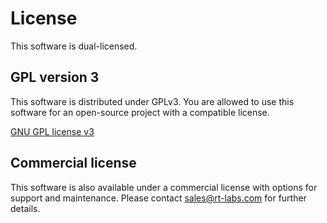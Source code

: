 # License

This software is dual-licensed.

## GPL version 3

This software is distributed under GPLv3. You are allowed to use this
software for an open-source project with a compatible license.

[GNU GPL license v3](https://www.gnu.org/licenses/gpl-3.0.html)

## Commercial license

This software is also available under a commercial license with
options for support and maintenance. Please contact sales@rt-labs.com
for further details.
